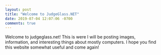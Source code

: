 ```yaml
---
layout: post
title: "Welcome to JudgeGlass.NET"
date: 2019-07-04 12:07:06 -0700
comments: true
---
```


Welcome to judgeglass.net! This is were I will be posting images, information, and interesting things about mostly
computers. I hope you find this website somewhat useful and come again!